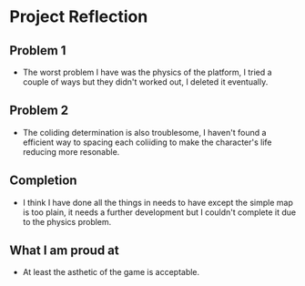# Project Reflection

## Problem 1

- The worst problem I have was the physics of the platform, I tried a couple of ways but they didn't worked out, I deleted it eventually.

## Problem 2

- The coliding determination is also troublesome, I haven't found a efficient way to spacing each coliiding to make the character's life reducing more resonable.

## Completion

- I think I have done all the things in needs to have except the simple map is too plain, it needs a further development but I couldn't complete it due to the physics problem.

## What I am proud at
 
- At least the asthetic of the game is acceptable.
